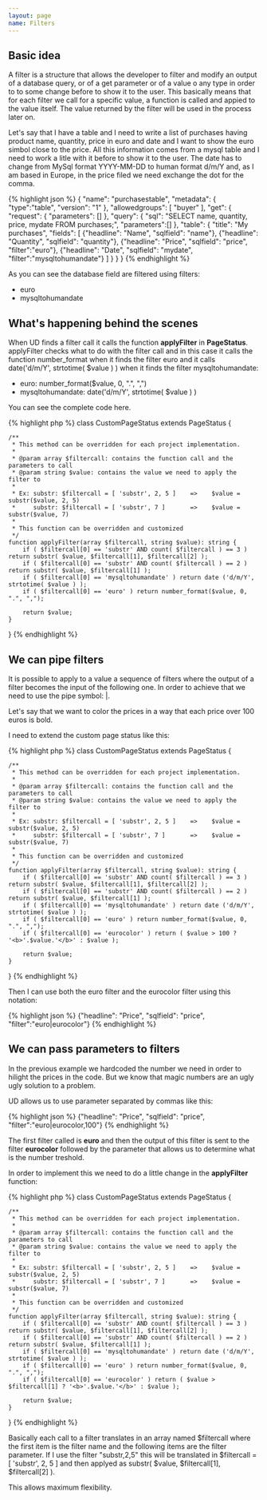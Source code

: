 ```yaml
---
layout: page
name: Filters
---
```


## Basic idea

A filter is a structure that allows the developer to filter and modify an output of a database query, or of a get parameter or of a value o any type in order to to some change before to show it to the user. This basically means that for each filter we call for a specific value, a function is called and appied to the value itself. The value returned by the filter will be used in the process later on.

Let's say that I have a table and I need to write a list of purchases having product name, quantity, price in euro and date and I want to show the euro simbol close to the price. All this information comes from a mysql table and I need to work a litle with it before to show it to the user. The date has to change from MySql format YYYY-MM-DD to human format d/m/Y and, as I am based in Europe, in the price filed we need exchange the dot for the comma. 

{% highlight json %}
{
  "name": "purchasestable",
  "metadata": { "type":"table", "version": "1" },
  "allowedgroups": [ "buyer" ],
  "get": {
    "request": {
      "parameters": []
    },
    "query": {
      "sql": "SELECT name, quantity, price, mydate FROM purchases;",
      "parameters":[]
    },
    "table": {
      "title": "My purchases",
      "fields": [
        {"headline": "Name", "sqlfield": "name"},
        {"headline": "Quantity", "sqlfield": "quantity"},
        {"headline": "Price", "sqlfield": "price", "filter":"euro"},
        {"headline": "Date", "sqlfield": "mydate", "filter":"mysqltohumandate"}
      ]
    }
  }
}
{% endhighlight %}

As you can see the database field are filtered using filters:

* euro
* mysqltohumandate

## What's happening behind the scenes

When UD finds a filter call it calls the function **applyFilter** in **PageStatus**. applyFilter checks what to do with the filter call and in this case it calls the function number_format when it finds the filter euro and it calls date('d/m/Y', strtotime( $value ) ) when it finds the filter mysqltohumandate:

* euro: number_format($value, 0, ".", ",")
* mysqltohumandate: date('d/m/Y', strtotime( $value ) )

You can see the complete code here.

{% highlight php %}
class CustomPageStatus extends PageStatus {

    /**
     * This method can be overridden for each project implementation.
     *
     * @param array $filtercall: contains the function call and the parameters to call
     * @param string $value: contains the value we need to apply the filter to
     *
     * Ex: substr: $filtercall = [ 'substr', 2, 5 ]    =>    $value = substr($value, 2, 5)
     *     substr: $filtercall = [ 'substr', 7 ]       =>    $value = substr($value, 7)
     *
     * This function can be overridden and customized
     */
    function applyFilter(array $filtercall, string $value): string {
        if ( $filtercall[0] == 'substr' AND count( $filtercall ) == 3 ) return substr( $value, $filtercall[1], $filtercall[2] );
        if ( $filtercall[0] == 'substr' AND count( $filtercall ) == 2 ) return substr( $value, $filtercall[1] );
        if ( $filtercall[0] == 'mysqltohumandate' ) return date ('d/m/Y', strtotime( $value ) );
        if ( $filtercall[0] == 'euro' ) return number_format($value, 0, ".", ",");

        return $value;
    }
}
{% endhighlight %}

## We can pipe filters

It is possible to apply to a value a sequence of filters where the output of a filter becomes the input of the following one. In order to achieve that we need to use the pipe symbol: |.

Let's say that we want to color the prices in a way that each price over 100 euros is bold.

I need to extend the custom page status like this:

{% highlight php %}
class CustomPageStatus extends PageStatus {

    /**
     * This method can be overridden for each project implementation.
     *
     * @param array $filtercall: contains the function call and the parameters to call
     * @param string $value: contains the value we need to apply the filter to
     *
     * Ex: substr: $filtercall = [ 'substr', 2, 5 ]    =>    $value = substr($value, 2, 5)
     *     substr: $filtercall = [ 'substr', 7 ]       =>    $value = substr($value, 7)
     *
     * This function can be overridden and customized
     */
    function applyFilter(array $filtercall, string $value): string {
        if ( $filtercall[0] == 'substr' AND count( $filtercall ) == 3 ) return substr( $value, $filtercall[1], $filtercall[2] );
        if ( $filtercall[0] == 'substr' AND count( $filtercall ) == 2 ) return substr( $value, $filtercall[1] );
        if ( $filtercall[0] == 'mysqltohumandate' ) return date ('d/m/Y', strtotime( $value ) );
        if ( $filtercall[0] == 'euro' ) return number_format($value, 0, ".", ",");
		if ( $filtercall[0] == 'eurocolor' ) return ( $value > 100 ? '<b>'.$value.'</b>' : $value );

        return $value;
    }
}
{% endhighlight %}

Then I can use both the euro filter and the eurocolor filter using this notation:

{% highlight json %}
{"headline": "Price", "sqlfield": "price", "filter":"euro|eurocolor"}
{% endhighlight %}

## We can pass parameters to filters

In the previous example we hardcoded the number we need in order to hilight the prices in the code. But we know that magic numbers are an ugly ugly solution to a problem. 

UD allows us to use parameter separated by commas like this:

{% highlight json %}
{"headline": "Price", "sqlfield": "price", "filter":"euro|eurocolor,100"}
{% endhighlight %}

The first filter called is **euro** and then the output of this filter is sent to the filter **eurocolor** followed by the parameter that allows us to determine what is the number treshold.

In order to implement this we need to do a little change in the **applyFilter** function:

{% highlight php %}
class CustomPageStatus extends PageStatus {

    /**
     * This method can be overridden for each project implementation.
     *
     * @param array $filtercall: contains the function call and the parameters to call
     * @param string $value: contains the value we need to apply the filter to
     *
     * Ex: substr: $filtercall = [ 'substr', 2, 5 ]    =>    $value = substr($value, 2, 5)
     *     substr: $filtercall = [ 'substr', 7 ]       =>    $value = substr($value, 7)
     *
     * This function can be overridden and customized
     */
    function applyFilter(array $filtercall, string $value): string {
        if ( $filtercall[0] == 'substr' AND count( $filtercall ) == 3 ) return substr( $value, $filtercall[1], $filtercall[2] );
        if ( $filtercall[0] == 'substr' AND count( $filtercall ) == 2 ) return substr( $value, $filtercall[1] );
        if ( $filtercall[0] == 'mysqltohumandate' ) return date ('d/m/Y', strtotime( $value ) );
        if ( $filtercall[0] == 'euro' ) return number_format($value, 0, ".", ",");
		if ( $filtercall[0] == 'eurocolor' ) return ( $value > $filtercall[1] ? '<b>'.$value.'</b>' : $value );

        return $value;
    }
}
{% endhighlight %}

Basically each call to a filter translates in an array named $filtercall where the first item is the filter name and the following items are the filter parameter.
If I use the filter "substr,2,5" this will be translated in $filtercall = [ 'substr', 2, 5 ] and then applyed as substr( $value, $filtercall[1], $filtercall[2] ).

This allows maximum flexibility.

